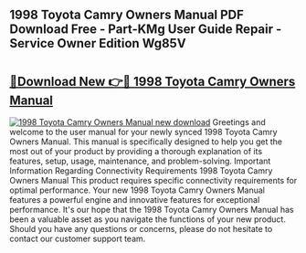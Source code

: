 ## 1998 Toyota Camry Owners Manual PDF Download Free - Part-KMg User Guide Repair - Service Owner Edition Wg85V

# <h2><a href="http://bc14273.oget.top/?id=1998+Toyota+Camry+Owners+Manual">🔗Download New 👉🔴 1998 Toyota Camry Owners Manual</a></h2>

[![1998 Toyota Camry Owners Manual new download](https://i.imgur.com/5g1atiW.png)](http://bc14273.oget.top/?id=1998+Toyota+Camry+Owners+Manual)
Greetings and welcome to the user manual for your newly synced 1998 Toyota Camry Owners Manual. This manual is specifically designed to help you get the most out of your product by providing a thorough explanation of its features, setup, usage, maintenance, and problem-solving. Important Information Regarding Connectivity Requirements 1998 Toyota Camry Owners Manual This product requires specific connectivity requirements for optimal performance. Your new 1998 Toyota Camry Owners Manual features a powerful engine and innovative features for exceptional performance. It's our hope that the 1998 Toyota Camry Owners Manual has been a valuable asset as you navigate the functions of your new product. Should you have any questions or concerns, please do not hesitate to contact our customer support team.

